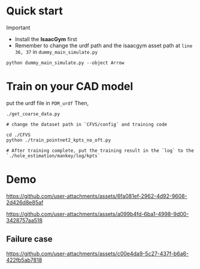 
# Quick start
> [!IMPORTANT]
> * Install the **IsaacGym** first
> * Remember to change the urdf path and the isaacgym asset path at `line 36, 37` in `dummy_main_simulate.py`

```
python dummy_main_simulate.py --object Arrow 
```

# Train on your CAD model

put the urdf file in `PDM_urdf`
Then, 
```
./get_coarse_data.py
```

```
# change the dataset path in `CFVS/config` and training code

cd ./CFVS
python ./train_pointnet2_kpts_no_oft.py

# After training complete, put the training result in the `log` to the `./hole_estimation/mankey/log/kpts`
```

# Demo
https://github.com/user-attachments/assets/6fa081ef-2962-4d92-9608-2d426d8e85af


https://github.com/user-attachments/assets/a099b4fd-6ba1-4998-9d00-3428757aa518

## Failure case

https://github.com/user-attachments/assets/c00e4da9-5c27-437f-b6a6-422fb5ab7818




